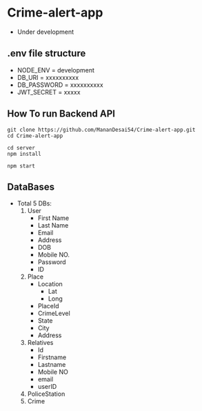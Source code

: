 # Crime-alert-app

- Under development

## <a name="env"></a>.env file structure

- NODE_ENV = development
- DB_URI = xxxxxxxxxx
- DB_PASSWORD = xxxxxxxxxx
- JWT_SECRET = xxxxx

## How To run Backend API

```
git clone https://github.com/MananDesai54/Crime-alert-app.git
cd Crime-alert-app

cd server
npm install

npm start

```

## DataBases

- Total 5 DBs:
  1. User
     - First Name
     - Last Name
     - Email
     - Address
     - DOB
     - Mobile NO.
     - Password
     - ID
  2. Place
     - Location
       - Lat
       - Long
     - PlaceId
     - CrimeLevel
     - State
     - City
     - Address
  3. Relatives
     - Id
     - Firstname
     - Lastname
     - Mobile NO
     - email
     - userID
  4. PoliceStation
  5. Crime
